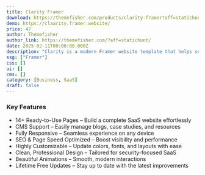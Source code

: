 ```yaml
---
title: Clarity Framer
download: https://themefisher.com/products/clarity-framer?aff=statichunt
demo: https://claarity.framer.website/
price: 47
author: Themefisher
author_link: https://themefisher.com/?aff=statichunt/
date: 2025-02-11T00:00:00.000Z
description: "Clarity is a modern Framer website template that helps security-focused SaaS companies quickly create a professional online presence. It includes 14+ customizable, pre-designed pages (landing pages, feature highlights, etc.) and requires no coding to modify colors, images, and text."
ssg: ["Framer"]
css: []
ui: []
cms: []
category: [Business, SaaS]
draft: false
---
```


### Key Features

- 14+ Ready-to-Use Pages – Build a complete SaaS website effortlessly
- CMS Support – Easily manage blogs, case studies, and resources
- Fully Responsive – Seamless experience on any device
- SEO & Page Speed Optimized – Boost visibility and performance
- Highly Customizable – Update colors, fonts, and layouts with ease
- Clean, Professional Design – Tailored for security-focused SaaS
- Beautiful Animations – Smooth, modern interactions
- Lifetime Free Updates – Stay up to date with the latest improvements
